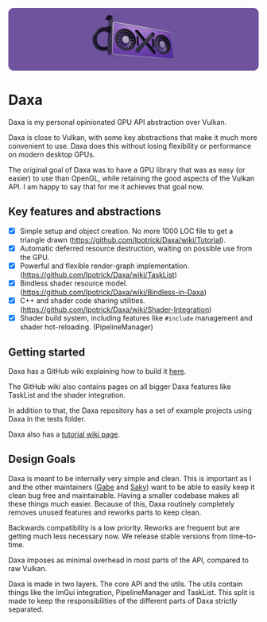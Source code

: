 <p align="center">
  <!-- <a href="https://github.com/Ipotrick/Daxa"> -->
    <img src="misc/Daxa-logo.png" width="800" alt="Daxa logo">
  <!-- </a> -->
</p>

# Daxa

Daxa is my personal opinionated GPU API abstraction over Vulkan.

Daxa is close to Vulkan, with some key abstractions that make it much more convenient to use. Daxa does this without losing flexibility or performance on modern desktop GPUs.

The original goal of Daxa was to have a GPU library that was as easy (or easier) to use than OpenGL, while retaining the good aspects of the Vulkan API.
I am happy to say that for me it achieves that goal now.

## Key features and abstractions
- [x] Simple setup and object creation. No more 1000 LOC file to get a triangle drawn (https://github.com/Ipotrick/Daxa/wiki/Tutorial).
- [x] Automatic deferred resource destruction, waiting on possible use from the GPU.
- [x] Powerful and flexible render-graph implementation. (https://github.com/Ipotrick/Daxa/wiki/TaskList)
- [x] Bindless shader resource model. (https://github.com/Ipotrick/Daxa/wiki/Bindless-in-Daxa)
- [x] C++ and shader code sharing utilities. (https://github.com/Ipotrick/Daxa/wiki/Shader-Integration)
- [x] Shader build system, including features like `#include` management and shader hot-reloading. (PipelineManager)

## Getting started

Daxa has a GitHub wiki explaining how to build it [here](https://github.com/Ipotrick/Daxa/wiki/Building).

The GitHub wiki also contains pages on all bigger Daxa features like TaskList and the shader integration.

In addition to that, the Daxa repository has a set of example projects using Daxa in the tests folder.

Daxa also has a [tutorial wiki page](https://github.com/Ipotrick/Daxa/wiki/Tutorial).

## Design Goals

Daxa is meant to be internally very simple and clean. This is important as I and the other maintainers ([Gabe](https://www.github.com/GabeRundlett) and [Saky](https://github.com/MatejSakmary)) want to be able to easily keep it clean bug free and maintainable. Having a smaller codebase makes all these things much easier. Because of this, Daxa routinely completely removes unused features and reworks parts to keep clean.

Backwards compatibility is a low priority. Reworks are frequent but are getting much less necessary now. We release stable versions from time-to-time.

Daxa imposes as minimal overhead in most parts of the API, compared to raw Vulkan.

Daxa is made in two layers. The core API and the utils. The utils contain things like the ImGui integration, PipelineManager and TaskList. This split is made to keep the responsibilities of the different parts of Daxa strictly separated.
